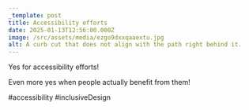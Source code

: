 ```yaml
---
_template: post
title: Accessibility efforts
date: 2025-01-13T12:56:00.000Z
image: /src/assets/media/ezgo9dxxqaaextu.jpg
alt: A curb cut that does not align with the path right behind it.
---
```

Yes for accessibility efforts!

Even more yes when people actually benefit from them!

\#accessibility #inclusiveDesign
